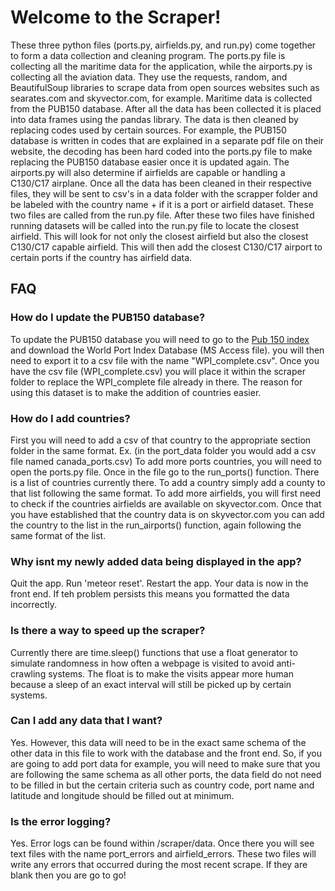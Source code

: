 # Welcome to the Scraper!

These three python files (ports.py, airfields.py, and run.py) come together to form a data collection and cleaning program. The ports.py file is collecting all the maritime data for the application, while the airports.py is collecting all the aviation data. They use the requests, random, and BeautifulSoup libraries to scrape data from open sources websites such as searates.com and skyvector.com, for example. Maritime data is collected from the PUB150 database. After all the data has been collected it is placed into data frames using the pandas library. The data is then cleaned by replacing codes used by certain sources. For example, the PUB150 database is written in codes that are explained in a separate pdf file on their website, the decoding has been hard coded into the ports.py file to make replacing the PUB150 database easier once it is updated again. The airports.py will also determine if airfields are capable or handling a C130/C17 airplane. Once all the data has been cleaned in their respective files, they will be sent to csv's in a data folder with the scrapper folder and be labeled with the country name + if it is a port or airfield dataset.
These two files are called from the run.py file. After these two files have finished running datasets will be called into the run.py file to locate the closest airfield. This will look for not only the closest airfield but also the closest C130/C17 capable airfield. This will then add the closest C130/C17 airport to certain ports if the country has airfield data.

## FAQ
### How do I update the PUB150 database?
To update the PUB150 database you will need to go to the [Pub 150 index](https://msi.nga.mil/Publications/WPI) and download the World Port Index Database (MS Access file). you will then need to export it to a csv file with the name "WPI_complete.csv". Once you have the csv file (WPI_complete.csv) you will place it within the scraper folder to replace the WPI_complete file already in there. The reason for using this dataset is to make the addition of countries easier.

### How do I add countries?
First you will need to add a csv of that country to the appropriate section folder in the same format. Ex. (in the port_data folder you would add a csv file named canada_ports.csv)
To add more ports countries, you will need to open the ports.py file. Once in the file go to the run_ports() function. There is a list of countries currently there. To add a country simply add a county to that list following the same format. To add more airfields, you will first need to check if the countries airfields are available on skyvector.com. Once that you have established that the country data is on skyvector.com you can add the country to the list in the run_airports() function, again following the same format of the list.

### Why isnt my newly added data being displayed in the app?
Quit the app. Run 'meteor reset'. Restart the app. Your data is now in the front end. If teh problem persists this means you formatted the data incorrectly. 

### Is there a way to speed up the scraper?
Currently there are time.sleep() functions that use a float generator to simulate randomness in how often a webpage is visited to avoid anti-crawling systems. The float is to make the visits appear more human because a sleep of an exact interval will still be picked up by certain systems.

### Can I add any data that I want?
Yes. However, this data will need to be in the exact same schema of the other data in this file to work with the database and the front end. So, if you are going to add port data for example, you will need to make sure that you are following the same schema as all other ports, the data field do not need to be filled in but the certain criteria such as country code, port name and latitude and longitude should be filled out at minimum.   

### Is the error logging?
Yes. Error logs can be found within /scraper/data. Once there you will see text files with the name port_errors and airfield_errors. These two files will write any errors that occurred during the most recent scrape. If they are blank then you are go to go!
